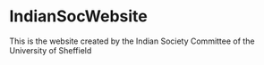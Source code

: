 # IndianSocWebsite
This is the website created by the Indian Society Committee of the University of Sheffield 
